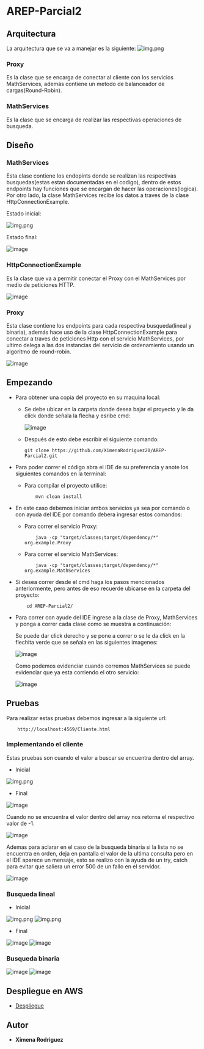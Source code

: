 # AREP-Parcial2

## Arquitectura

La arquitectura que se va a manejar es la siguiente:
![img.png](imagenes/img_4.png)

### Proxy

Es la clase que se encarga de conectar al cliente con los servicios MathServices, además contiene un metodo  de balanceador de cargas(Round-Robin).

### MathServices

Es la clase que se encarga de realizar las respectivas operaciones de busqueda. 

## Diseño

### MathServices

Esta clase contiene los endopints donde se realizan las respectivas busquedas(estas estan documentadas en el codigo), dentro de estos endpoints hay funciones que se encargan de hacer las operaciones(logica). Por otro lado, la clase MathServices recibe los datos a traves de la clase HttpConnectionExample.

Estado inicial:

![img.png](imagenes/img_3.png)

Estado final:

![image](https://github.com/XimenaRodriguez20/AREP-Parcial2/assets/123812926/df10a838-9628-433e-9066-b62a2e27f5da)

### HttpConnectionExample 

Es la clase que va a permitir conectar el Proxy con el MathServices por medio de peticiones HTTP.

![image](https://github.com/XimenaRodriguez20/AREP-Parcial2/assets/123812926/98be8d1d-f762-4013-b87c-f8836d65abe0)

### Proxy 

Esta clase contiene los endpoints para cada respectiva busqueda(lineal y binaria), además hace uso de la clase HttpConnectionExample para conectar a traves de peticiones Http con el servicio MathServices, por ultimo delega a las dos instancias del servicio de ordenamiento usando un algoritmo de round-robin.

![image](https://github.com/XimenaRodriguez20/AREP-Parcial2/assets/123812926/a2d35271-788b-42d1-98af-a88d16d77249)

## Empezando

* Para obtener una copia del proyecto en su maquina local:

    - Se debe ubicar en la carpeta donde desea bajar el proyecto y le da click donde señala la flecha y esribe cmd:

      ![image](https://github.com/XimenaRodriguez20/AREP-Taller2/assets/123812926/52f8f03c-3b3e-48cf-bd2c-f7b029c2d8bb)

    - Después de esto debe escribir el siguiente comando:

        ~~~                  
        git clone https://github.com/XimenaRodriguez20/AREP-Parcial2.git
        ~~~                                                                   

* Para poder correr el código abra el IDE de su preferencia y anote los siguientes comandos en la terminal:

    - Para compilar el proyecto utilice:

        ~~~                 
            mvn clean install
        ~~~  

* En este caso debemos iniciar ambos servicios ya sea por comando o con ayuda del IDE por comando debera ingresar estos comandos:

    - Para correr el servicio Proxy:

        ~~~
            java -cp "target/classes;target/dependency/*" org.example.Proxy
        ~~~

    - Para correr el servicio MathServices:

        ~~~
            java -cp "target/classes;target/dependency/*" org.example.MathServices
        ~~~

* Si desea correr desde el cmd haga los pasos mencionados anteriormente, pero antes de eso recuerde ubicarse en la carpeta del proyecto:

    ~~~
        cd AREP-Parcial2/
    ~~~

* Para correr con ayude del IDE ingrese a la clase de Proxy, MathServices y ponga a correr cada clase como se muestra a continuación:

    Se puede dar click derecho y se pone a correr o se le da click en la flechita verde que se señala en las siguientes imagenes:
  
    ![image](https://github.com/XimenaRodriguez20/AREP-Parcial2/assets/123812926/e104b365-3c74-42c1-b6aa-e9e77af84711)

    Como podemos evidenciar cuando corremos MathServices se puede evidenciar que ya esta corriendo el otro servicio:
  
    ![image](https://github.com/XimenaRodriguez20/AREP-Parcial2/assets/123812926/5eb0fa8f-dd7a-4427-8b45-63454d53f1d0)

## Pruebas

Para realizar estas pruebas debemos ingresar a la siguiente url:

~~~
    http://localhost:4569/Cliente.html
~~~

### Implementando el cliente 

Estas pruebas son cuando el valor a buscar se encuentra dentro del array.
    
* Inicial 

![img.png](imagenes/img_2.png)

* Final 

![image](https://github.com/XimenaRodriguez20/AREP-Parcial2/assets/123812926/85fdfa04-2a34-4055-845a-0241517e134c)

Cuando no se encuentra el valor dentro del array nos retorna el respectivo valor de -1.

![image](https://github.com/XimenaRodriguez20/AREP-Parcial2/assets/123812926/7c688159-d23f-412e-969e-23f5aeeb16cc)

Ademas para aclarar en el caso de la busqueda binaria si la lista no se encuentra en orden, deja en pantalla el valor de la ultima consulta pero en el IDE aparece un mensaje, esto se realizo con la ayuda de un try, catch para evitar que saliera un error 500 de un fallo en el servidor.

![image](https://github.com/XimenaRodriguez20/AREP-Parcial2/assets/123812926/aec951fc-1062-4ffc-ad28-25b45d8e8a30)

### Busqueda lineal 

* Inicial

![img.png](imagenes/img.png)
![img.png](imagenes/img_1.png)

* Final
  
![image](https://github.com/XimenaRodriguez20/AREP-Parcial2/assets/123812926/360f6f4f-f937-4ea1-821d-6c071d81fbb5)
![image](https://github.com/XimenaRodriguez20/AREP-Parcial2/assets/123812926/6c88e274-812a-4764-aa0f-e5bbea8d119f)


### Busqueda binaria 

![image](https://github.com/XimenaRodriguez20/AREP-Parcial2/assets/123812926/82661460-d7c5-40ce-861b-67e9c8af07cd)
![image](https://github.com/XimenaRodriguez20/AREP-Parcial2/assets/123812926/1ccddfc8-c074-4ab8-bb3f-1d458c0c35dd)

## Despliegue en AWS

* [Despliegue](https://youtu.be/GEWri45_XdA)

## Autor

* **Ximena Rodriguez** 

